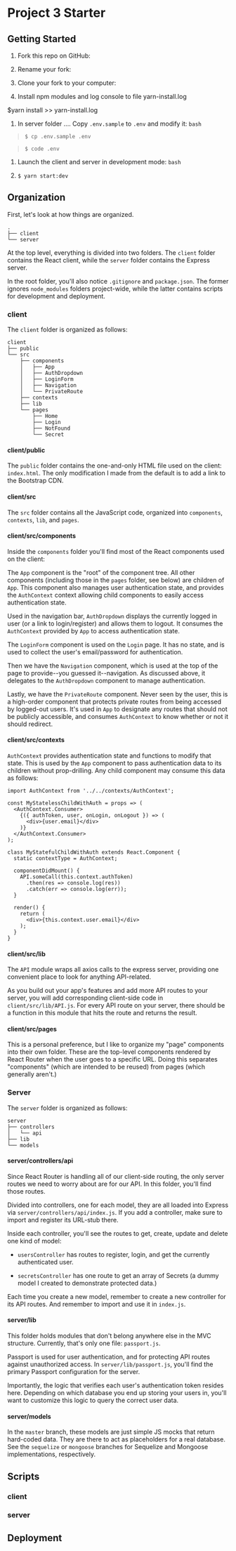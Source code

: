 Project 3 Starter
=================

Getting Started
---------------

1.  Fork this repo on GitHub:

2.  Rename your fork:

3.  Clone your fork to your computer:

4.  Install npm modules and log console to file yarn-install.log

\$yarn install \>\> yarn-install.log

1.  In server folder …. Copy `.env.sample` to `.env` and modify it: `bash    `

>   `$ cp .env.sample .env    `

>   `$ code .env`

1.  Launch the client and server in development mode: `bash    `

2.  `$ yarn start:dev`

Organization
------------

First, let's look at how things are organized.

~~~~~~~~~~~~~~~~~~~~~~~~~~~~~~~~~~~~~~~~~~~~~~~~~~~~~~~~~~~~~~~~~~~~~~~~~~~~~~~~
.
├── client
└── server
~~~~~~~~~~~~~~~~~~~~~~~~~~~~~~~~~~~~~~~~~~~~~~~~~~~~~~~~~~~~~~~~~~~~~~~~~~~~~~~~

At the top level, everything is divided into two folders. The `client` folder
contains the React client, while the `server` folder contains the Express
server.

In the root folder, you'll also notice `.gitignore` and `package.json`. The
former ignores `node_modules` folders project-wide, while the latter contains
scripts for development and deployment.

### client

The `client` folder is organized as follows:

~~~~~~~~~~~~~~~~~~~~~~~~~~~~~~~~~~~~~~~~~~~~~~~~~~~~~~~~~~~~~~~~~~~~~~~~~~~~~~~~
client
├── public
└── src
    ├── components
    │   ├── App
    │   ├── AuthDropdown
    │   ├── LoginForm
    │   ├── Navigation
    │   └── PrivateRoute
    ├── contexts
    ├── lib
    └── pages
        ├── Home
        ├── Login
        ├── NotFound
        └── Secret
~~~~~~~~~~~~~~~~~~~~~~~~~~~~~~~~~~~~~~~~~~~~~~~~~~~~~~~~~~~~~~~~~~~~~~~~~~~~~~~~

#### client/public

The `public` folder contains the one-and-only HTML file used on the client:
`index.html`. The only modification I made from the default is to add a link to
the Bootstrap CDN.

#### client/src

The `src` folder contains all the JavaScript code, organized into `components`,
`contexts`, `lib`, and `pages`.

#### client/src/components

Inside the `components` folder you'll find most of the React components used on
the client:

The `App` component is the "root" of the component tree. All other components
(including those in the `pages` folder, see below) are children of `App`. This
component also manages user authentication state, and provides the `AuthContext`
context allowing child components to easily access authentication state.

Used in the navigation bar, `AuthDropdown` displays the currently logged in user
(or a link to login/register) and allows them to logout. It consumes the
`AuthContext` provided by `App` to access authentication state.

The `LoginForm` component is used on the `Login` page. It has no state, and is
used to collect the user's email/password for authentication.

Then we have the `Navigation` component, which is used at the top of the page to
provide--you guessed it--navigation. As discussed above, it delegates to the
`AuthDropdown` component to manage authentication.

Lastly, we have the `PrivateRoute` component. Never seen by the user, this is a
high-order component that protects private routes from being accessed by
logged-out users. It's used in `App` to designate any routes that should not be
publicly accessible, and consumes `AuthContext` to know whether or not it should
redirect.

#### client/src/contexts

`AuthContext` provides authentication state and functions to modify that state.
This is used by the `App` component to pass authentication data to its children
without prop-drilling. Any child component may consume this data as follows:

~~~~~~~~~~~~~~~~~~~~~~~~~~~~~~~~~~~~~~~~~~~~~~~~~~~~~~~~~~~~~~~~~~~~~~~~~~~~~~~~
import AuthContext from '../../contexts/AuthContext';

const MyStatelessChildWithAuth = props => (
  <AuthContext.Consumer>
    {({ authToken, user, onLogin, onLogout }) => (
      <div>{user.email}</div>
    )}
  </AuthContext.Consumer>
);

class MyStatefulChildWithAuth extends React.Component {
  static contextType = AuthContext;

  componentDidMount() {
    API.someCall(this.context.authToken)
      .then(res => console.log(res))
      .catch(err => console.log(err));
  }

  render() {
    return (
      <div>{this.context.user.email}</div>
    );
  }
}
~~~~~~~~~~~~~~~~~~~~~~~~~~~~~~~~~~~~~~~~~~~~~~~~~~~~~~~~~~~~~~~~~~~~~~~~~~~~~~~~

#### client/src/lib

The `API` module wraps all axios calls to the express server, providing one
convenient place to look for anything API-related.

As you build out your app's features and add more API routes to your server, you
will add corresponding client-side code in `client/src/lib/API.js`. For every
API route on your server, there should be a function in this module that hits
the route and returns the result.

#### client/src/pages

This is a personal preference, but I like to organize my "page" components into
their own folder. These are the top-level components rendered by React Router
when the user goes to a specific URL. Doing this separates "components" (which
are intended to be reused) from pages (which generally aren't.)

### Server

The `server` folder is organized as follows:

~~~~~~~~~~~~~~~~~~~~~~~~~~~~~~~~~~~~~~~~~~~~~~~~~~~~~~~~~~~~~~~~~~~~~~~~~~~~~~~~
server
├── controllers
│   └── api
├── lib
└── models
~~~~~~~~~~~~~~~~~~~~~~~~~~~~~~~~~~~~~~~~~~~~~~~~~~~~~~~~~~~~~~~~~~~~~~~~~~~~~~~~

#### server/controllers/api

Since React Router is handling all of our client-side routing, the only server
routes we need to worry about are for our API. In this folder, you'll find those
routes.

Divided into controllers, one for each model, they are all loaded into Express
via `server/controllers/api/index.js`. If you add a controller, make sure to
import and register its URL-stub there.

Inside each controller, you'll see the routes to get, create, update and delete
one kind of model:

-   `usersController` has routes to register, login, and get the currently
    authenticated user.

-   `secretsController` has one route to get an array of Secrets (a dummy model
    I created to demonstrate protected data.)

Each time you create a new model, remember to create a new controller for its
API routes. And remember to import and use it in `index.js`.

#### server/lib

This folder holds modules that don't belong anywhere else in the MVC structure.
Currently, that's only one file: `passport.js`.

Passport is used for user authentication, and for protecting API routes against
unauthorized access. In `server/lib/passport.js`, you'll find the primary
Passport configuration for the server.

Importantly, the logic that verifies each user's authentication token resides
here. Depending on which database you end up storing your users in, you'll want
to customize this logic to query the correct user data.

#### server/models

In the `master` branch, these models are just simple JS mocks that return
hard-coded data. They are there to act as placeholders for a real database. See
the `sequelize` or `mongoose` branches for Sequelize and Mongoose
implementations, respectively.

Scripts
-------

### client

### server

Deployment
----------
